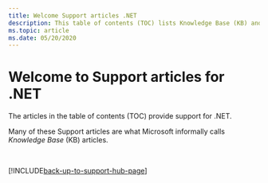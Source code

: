 ```yaml
---
title: Welcome Support articles .NET
description: This table of contents (TOC) lists Knowledge Base (KB) and other Support articles for .NET.
ms.topic: article
ms.date: 05/20/2020
---
```

# Welcome to Support articles for .NET

The articles in the table of contents (TOC) provide support for .NET.

Many of these Support articles are what Microsoft informally calls _Knowledge Base_ (KB) articles.

&nbsp;

[!INCLUDE[back-up-to-support-hub-page](../includes/back-up-to-support-hub-page.md)]
